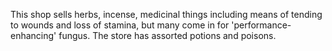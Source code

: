 This shop sells herbs, incense, medicinal things including means of tending to wounds and loss of stamina, but many come in for 'performance-enhancing' fungus. The store has assorted potions and poisons. 